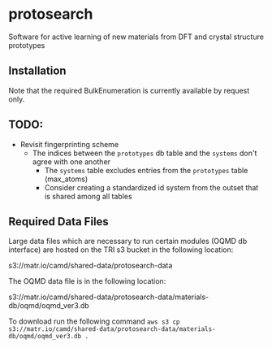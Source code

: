# protosearch
Software for active learning of new materials from DFT and crystal structure prototypes

## Installation
Note that the required BulkEnumeration is currently available by request only.


## TODO:
* Revisit fingerprinting scheme
  - The indices between the `prototypes` db table and the `systems` don't agree with one another
    - The `systems` table excludes entries from the `prototypes` table (max_atoms)
    - Consider creating a standardized id system from the outset that is shared among all tables

## Required Data Files
Large data files which are necessary to run certain modules (OQMD db interface) are hosted on the TRI s3 bucket in the following location:

s3://matr.io/camd/shared-data/protosearch-data

The OQMD data file is in the following location:

s3://matr.io/camd/shared-data/protosearch-data/materials-db/oqmd/oqmd_ver3.db

To download run the following command
`aws s3 cp s3://matr.io/camd/shared-data/protosearch-data/materials-db/oqmd/oqmd_ver3.db .`
